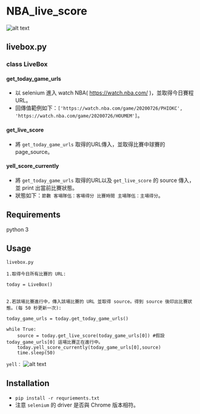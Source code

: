 # NBA_live_score

![alt text](https://miro.medium.com/max/875/0*KxPKgcOZ1eWQdrM7.jpeg)

## livebox.py

### class LiveBox
#### get_today_game_urls
* 以 selenium 進入 watch NBA( https://watch.nba.com/ )，並取得今日賽程URL。
* 回傳值範例如下：`['https://watch.nba.com/game/20200726/PHIOKC', 'https://watch.nba.com/game/20200726/HOUMEM']`。

#### get_live_score
* 將 `get_today_game_urls` 取得的URL傳入，並取得比賽中球賽的 page_source。

#### yell_score_currently
* 將 `get_today_game_urls` 取得的URL以及 `get_live_score` 的 source 傳入，並 print 出當前比賽狀態。
* 狀態如下：`節數 客場隊伍：客場得分 比賽時間 主場隊伍：主場得分`。



## Requirements
python 3

## Usage
`livebox.py`

```
1.取得今日所有比賽的 URL:

today = LiveBox()


2.若該場比賽進行中，傳入該場比賽的 URL 並取得 source。得到 source 後印出比賽狀態。(每 50 秒更新一次):

today_game_urls = today.get_today_game_urls()

while True:
    source = today.get_live_score(today_game_urls[0]) #假設 today_game_urls[0] 這場比賽正在進行中。
    today.yell_score_currently(today_game_urls[0],source)
    time.sleep(50)

```
`yell：`
![alt text](https://i.imgur.com/lxaGOje.png)

## Installation
* `pip install -r requriements.txt`
* 注意 `selenium` 的 driver 是否與 Chrome 版本相符。


